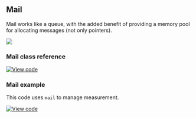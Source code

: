 ## Mail

Mail works like a queue, with the added benefit of providing a memory pool for allocating messages (not only pointers).

<span class="images">![](https://s3-us-west-2.amazonaws.com/mbed-os-docs-images/mail_queue.png)</span>

### Mail class reference

[![View code](https://www.mbed.com/embed/?type=library)](https://os.mbed.com/docs/v5.7/mbed-os-api-doxy/classrtos_1_1_mail.html)

### Mail example

This code uses `mail` to manage measurement.

[![View code](https://www.mbed.com/embed/?url=https://os.mbed.com/teams/mbed_example/code/rtos_mail/)](https://os.mbed.com/teams/mbed_example/code/rtos_mail/file/6602f2907ac5/main.cpp)
